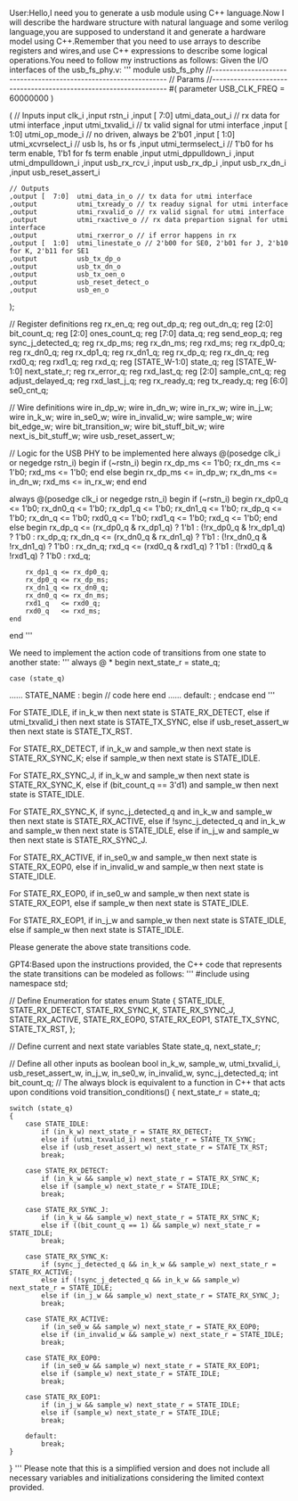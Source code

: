 User:Hello,I need you to generate a usb module using C++ language.Now I will describe the hardware structure with natural language and some verilog language,you are supposed to understand it and generate a hardware model using C++.Remember that you need to use arrays to describe registers and wires,and use C++ expressions to describe some logical operations.You need to follow my instructions as follows:
Given the I/O interfaces of the usb_fs_phy.v:
'''
module usb_fs_phy
//-----------------------------------------------------------------
// Params
//-----------------------------------------------------------------
#(
     parameter USB_CLK_FREQ     = 60000000
)

(
    // Inputs
     input           clk_i
    ,input           rstn_i
    ,input  [  7:0]  utmi_data_out_i  // rx data for utmi interface
    ,input           utmi_txvalid_i  // tx valid signal for utmi interface
    ,input  [  1:0]  utmi_op_mode_i // no driven, always be 2'b01
    ,input  [  1:0]  utmi_xcvrselect_i // usb ls, hs or fs
    ,input           utmi_termselect_i // 1'b0 for hs term enable, 1'b1 for fs term enable
    ,input           utmi_dppulldown_i 
    ,input           utmi_dmpulldown_i
    ,input           usb_rx_rcv_i
    ,input           usb_rx_dp_i
    ,input           usb_rx_dn_i
    ,input           usb_reset_assert_i

    // Outputs
    ,output [  7:0]  utmi_data_in_o // tx data for utmi interface
    ,output          utmi_txready_o // tx readuy signal for utmi interface
    ,output          utmi_rxvalid_o // rx valid signal for utmi interface
    ,output          utmi_rxactive_o // rx data prepartion signal for utmi interface
    ,output          utmi_rxerror_o // if error happens in rx
    ,output [  1:0]  utmi_linestate_o // 2'b00 for SE0, 2'b01 for J, 2'b10 for K, 2'b11 for SE1
    ,output          usb_tx_dp_o
    ,output          usb_tx_dn_o
    ,output          usb_tx_oen_o
    ,output          usb_reset_detect_o
    ,output          usb_en_o
);

// Register definitions
reg rx_en_q;
reg out_dp_q;
reg out_dn_q;
reg [2:0] bit_count_q;
reg [2:0] ones_count_q;
reg [7:0] data_q;
reg send_eop_q;
reg sync_j_detected_q;
reg rx_dp_ms;
reg rx_dn_ms;
reg rxd_ms;
reg rx_dp0_q;
reg rx_dn0_q;
reg rx_dp1_q;
reg rx_dn1_q;
reg rx_dp_q;
reg rx_dn_q;
reg rxd0_q;
reg rxd1_q;
reg rxd_q;
reg [STATE_W-1:0] state_q;
reg [STATE_W-1:0] next_state_r;
reg rx_error_q;
reg rxd_last_q;
reg [2:0] sample_cnt_q;
reg adjust_delayed_q;
reg rxd_last_j_q;
reg rx_ready_q;
reg tx_ready_q;
reg [6:0] se0_cnt_q;

// Wire definitions
wire in_dp_w;
wire in_dn_w;
wire in_rx_w;
wire in_j_w;
wire in_k_w;
wire in_se0_w;
wire in_invalid_w;
wire sample_w;
wire bit_edge_w;
wire bit_transition_w;
wire bit_stuff_bit_w;
wire next_is_bit_stuff_w;
wire usb_reset_assert_w;

// Logic for the USB PHY to be implemented here
always @(posedge clk_i or negedge rstn_i) begin
    if (~rstn_i) begin
        rx_dp_ms <= 1'b0;
        rx_dn_ms <= 1'b0;
        rxd_ms   <= 1'b0;
    end else begin
        rx_dp_ms <= in_dp_w;
        rx_dn_ms <= in_dn_w;
        rxd_ms   <= in_rx_w;
    end
end

always @(posedge clk_i or negedge rstn_i) begin
    if (~rstn_i) begin
        rx_dp0_q <= 1'b0;
        rx_dn0_q <= 1'b0;
        rx_dp1_q <= 1'b0; 
        rx_dn1_q <= 1'b0; 
        rx_dp_q  <= 1'b0; 
        rx_dn_q  <= 1'b0; 
        rxd0_q   <= 1'b0; 
        rxd1_q   <= 1'b0;
        rxd_q    <= 1'b0;
    end else begin
        rx_dp_q <= (rx_dp0_q & rx_dp1_q) ? 1'b1 : (!rx_dp0_q & !rx_dp1_q) ? 1'b0 : rx_dp_q;
        rx_dn_q <= (rx_dn0_q & rx_dn1_q) ? 1'b1 : (!rx_dn0_q & !rx_dn1_q) ? 1'b0 : rx_dn_q;
        rxd_q   <= (rxd0_q & rxd1_q) ? 1'b1 : (!rxd0_q & !rxd1_q) ? 1'b0 : rxd_q;

        rx_dp1_q <= rx_dp0_q;
        rx_dp0_q <= rx_dp_ms;
        rx_dn1_q <= rx_dn0_q;
        rx_dn0_q <= rx_dn_ms; 
        rxd1_q   <= rxd0_q;
        rxd0_q   <= rxd_ms;
    end
end
'''

We need to implement the action code of transitions from one state to another state:
'''
always @ *
begin
    next_state_r = state_q;

    case (state_q)
......
    STATE_NAME :
    begin
    // code here
    end
......
    default:
        ;
    endcase
end
'''

For STATE_IDLE, if in_k_w then next state is STATE_RX_DETECT,
else if utmi_txvalid_i then next state is STATE_TX_SYNC,
else if usb_reset_assert_w then next state is STATE_TX_RST.

For STATE_RX_DETECT, if in_k_w and sample_w then next state is STATE_RX_SYNC_K;
else if sample_w then next state is STATE_IDLE.

For STATE_RX_SYNC_J, if in_k_w and sample_w then next state is STATE_RX_SYNC_K,
else if (bit_count_q == 3'd1) and sample_w then next state is STATE_IDLE.

For STATE_RX_SYNC_K, if sync_j_detected_q and in_k_w and sample_w then
next state is STATE_RX_ACTIVE,
else if !sync_j_detected_q and in_k_w and sample_w then
next state is STATE_IDLE,
else if in_j_w and sample_w then
next state is STATE_RX_SYNC_J.


For STATE_RX_ACTIVE, if in_se0_w and sample_w then next state is STATE_RX_EOP0,
else if in_invalid_w and sample_w then next state is STATE_IDLE.

For STATE_RX_EOP0, if in_se0_w and sample_w then next state is STATE_RX_EOP1,
else if sample_w then next state is STATE_IDLE.

For STATE_RX_EOP1, if in_j_w and sample_w then next state is STATE_IDLE,
else if sample_w then next state is STATE_IDLE.

Please generate the above state transitions code.

GPT4:Based upon the instructions provided, the C++ code that represents the state transitions can be modeled as follows:
'''
#include<iostream>
using namespace std;

// Define Enumeration for states
enum State {
    STATE_IDLE,
    STATE_RX_DETECT,
    STATE_RX_SYNC_K,
    STATE_RX_SYNC_J,
    STATE_RX_ACTIVE,
    STATE_RX_EOP0,
    STATE_RX_EOP1,
    STATE_TX_SYNC,
    STATE_TX_RST,
};

// Define current and next state variables
State state_q, next_state_r;

// Define all other inputs as boolean
bool in_k_w, sample_w, utmi_txvalid_i, usb_reset_assert_w, in_j_w, in_se0_w, in_invalid_w, sync_j_detected_q;
int bit_count_q;
// The always block is equivalent to a function in C++ that acts upon conditions
void transition_conditions()
{
    next_state_r = state_q;

    switch (state_q)
    {
        case STATE_IDLE:
            if (in_k_w) next_state_r = STATE_RX_DETECT;
            else if (utmi_txvalid_i) next_state_r = STATE_TX_SYNC;
            else if (usb_reset_assert_w) next_state_r = STATE_TX_RST;
            break;

        case STATE_RX_DETECT:
            if (in_k_w && sample_w) next_state_r = STATE_RX_SYNC_K;
            else if (sample_w) next_state_r = STATE_IDLE;
            break;

        case STATE_RX_SYNC_J:
            if (in_k_w && sample_w) next_state_r = STATE_RX_SYNC_K;
            else if ((bit_count_q == 1) && sample_w) next_state_r = STATE_IDLE;
            break;

        case STATE_RX_SYNC_K:
            if (sync_j_detected_q && in_k_w && sample_w) next_state_r = STATE_RX_ACTIVE;
            else if (!sync_j_detected_q && in_k_w && sample_w) next_state_r = STATE_IDLE;
            else if (in_j_w && sample_w) next_state_r = STATE_RX_SYNC_J;
            break;

        case STATE_RX_ACTIVE:
            if (in_se0_w && sample_w) next_state_r = STATE_RX_EOP0;
            else if (in_invalid_w && sample_w) next_state_r = STATE_IDLE;
            break;

        case STATE_RX_EOP0:
            if (in_se0_w && sample_w) next_state_r = STATE_RX_EOP1;
            else if (sample_w) next_state_r = STATE_IDLE;
            break;

        case STATE_RX_EOP1:
            if (in_j_w && sample_w) next_state_r = STATE_IDLE;
            else if (sample_w) next_state_r = STATE_IDLE;
            break;

        default:
            break;
    }
}
'''
Please note that this is a simplified version and does not include all necessary variables and initializations considering the limited context provided.